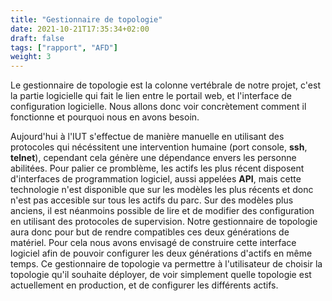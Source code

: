 ```yaml
---
title: "Gestionnaire de topologie"
date: 2021-10-21T17:35:34+02:00
draft: false
tags: ["rapport", "AFD"]
weight: 3
---
```


Le gestionnaire de topologie est la colonne vertébrale de notre projet, c'est la partie logicielle qui fait le lien entre le portail web, et l'interface de configuration logicielle.
Nous allons donc voir concrètement comment il fonctionne et pourquoi nous en avons besoin.

Aujourd'hui à l'IUT s'effectue de manière manuelle en utilisant des protocoles qui nécéssitent une intervention humaine (port console, **ssh**, **telnet**), cependant cela génère une dépendance envers les personne abilitées.
Pour palier ce promblème, les actifs les plus récent disposent d'interfaces de programmation logiciel, aussi appelées **API**, mais cette technologie n'est disponible que sur les modèles les plus récents et donc n'est pas accesible sur tous les actifs du parc.
Sur des modèles plus anciens, il est néanmoins possible de lire et de modifier des configuration en utilisant des protocoles de supervision.
Notre gestionnaire de topologie aura donc pour but de rendre compatibles ces deux générations de matériel. Pour cela nous avons envisagé de construire cette interface logiciel afin de pouvoir configurer les deux générations d'actifs en même temps.
Ce gestionnaire de topologie va permettre à l'utilisateur de choisir la topologie qu'il souhaite déployer, de voir simplement quelle topologie est actuellement en production, et de configurer les différents actifs.
